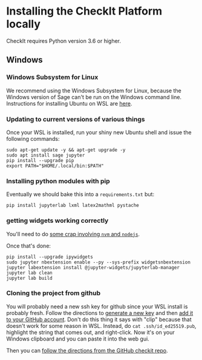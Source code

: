 # Installing the CheckIt Platform locally

CheckIt requires Python version 3.6 or higher.

## Windows

### Windows Subsystem for Linux

We recommend using the Windows Subsystem for Linux, because the Windows version of Sage can't be run on the Windows command line. Instructions for installing Ubuntu on WSL are [here](https://ubuntu.com/wsl).

### Updating to current versions of various things
Once your WSL is installed, run your shiny new Ubuntu shell and issue the following commands:
```
sudo apt-get update -y && apt-get upgrade -y
sudo apt install sage jupyter
pip install --upgrade pip
export PATH="$HOME/.local/bin:$PATH"
```

### Installing python modules with pip 
Eventually we should bake this into a `requirements.txt` but:
```
pip install jupyterlab lxml latex2mathml pystache
```

### getting widgets working correctly
You'll need to do [some crap involving `nvm` and `nodejs`](https://docs.microsoft.com/en-us/windows/dev-environment/javascript/nodejs-on-wsl).

Once that's done:
```
pip install --upgrade ipywidgets
sudo jupyter nbextension enable --py --sys-prefix widgetsnbextension
jupyter labextension install @jupyter-widgets/jupyterlab-manager
jupyter lab clean
jupyter lab build
```

### Cloning the project from github

You will probably need a new ssh key for github since your WSL install is probably fresh. Follow the directions to [generate a new key](https://docs.github.com/en/github/authenticating-to-github/connecting-to-github-with-ssh/generating-a-new-ssh-key-and-adding-it-to-the-ssh-agent) and then [add it to your GitHub account](https://docs.github.com/en/github/authenticating-to-github/connecting-to-github-with-ssh/adding-a-new-ssh-key-to-your-github-account). Don't do this thing it says with "clip" because that doesn't work for some reason in WSL. Instead, do `cat .ssh/id_ed25519.pub`, highlight the string that comes out, and right-click. Now it's on your Windows clipboard and you can paste it into the web gui.

Then you can [follow the directions from the GitHub checkit repo](https://github.com/StevenClontz/checkit#developing-the-checkit-dashboard).
